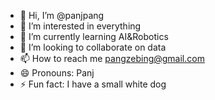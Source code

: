 - 👋 Hi, I’m @panjpang
- 👀 I’m interested in everything
- 🌱 I’m currently learning AI&Robotics
- 💞️ I’m looking to collaborate on data
- 📫 How to reach me pangzebing@gmail.com
- 😄 Pronouns: Panj
- ⚡ Fun fact: I have a small white dog

<!---
panjpang/panjpang is a ✨ special ✨ repository because its `README.md` (this file) appears on your GitHub profile.
You can click the Preview link to take a look at your changes.
--->
